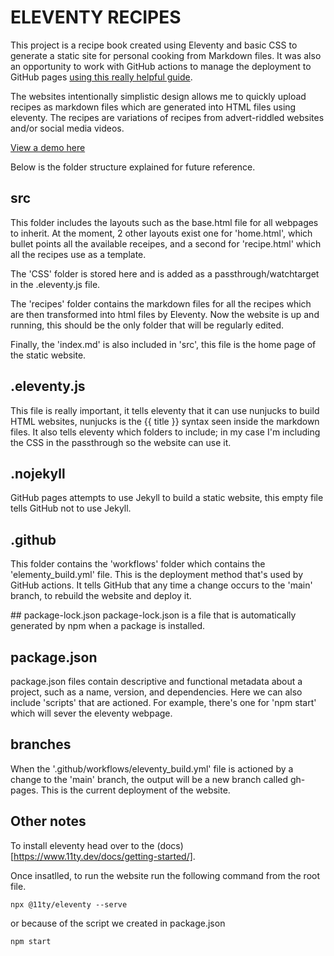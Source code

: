 # ELEVENTY RECIPES

This project is a recipe book created using Eleventy and basic CSS to generate a static site for personal cooking from Markdown files. It was also an opportunity to work with GitHub actions to manage the deployment to GitHub pages [using this really helpful guide](https://lea-tortay.com/content/writings/github-pages-eleventy/).

The websites intentionally simplistic design allows me to quickly upload recipes as markdown files which are generated into HTML files using eleventy. The recipes are variations of recipes from advert-riddled websites and/or social media videos.

[View a demo here](https://charlieb954.github.io/eleventy-recipes)

Below is the folder structure explained for future reference.

## src
This folder includes the layouts such as the base.html file for all webpages to inherit. At the moment, 2 other layouts exist one for 'home.html', which bullet points all the available receipes, and a second for 'recipe.html' which all the recipes use as a template.

The 'CSS' folder is stored here and is added as a passthrough/watchtarget in the .eleventy.js file.

The 'recipes' folder contains the markdown files for all the recipes which are then transformed into html files by Eleventy. Now the website is up and running, this should be the only folder that will be regularly edited.

Finally, the 'index.md' is also included in 'src', this file is the home page of the static website.

## .eleventy.js
This file is really important, it tells eleventy that it can use nunjucks to build HTML websites, nunjucks is the {{ title }} syntax seen inside the markdown files. It also tells eleventy which folders to include; in my case I'm including the CSS in the passthrough so the website can use it.

## .nojekyll
GitHub pages attempts to use Jekyll to build a static website, this empty file tells GitHub not to use Jekyll.

## .github
This folder contains the 'workflows' folder which contains the 'elementy_build.yml' file. This is the deployment method that's used by GitHub actions. It tells GitHub that any time a change occurs to the 'main' branch, to rebuild the website and deploy it.

## package-lock.json
package-lock.json is a file that is automatically generated by npm when a package is installed.

## package.json
package.json files contain descriptive and functional metadata about a project, such as a name, version, and dependencies. Here we can also include 'scripts' that are actioned. For example, there's one for 'npm start' which will sever the eleventy webpage.

## branches
When the '.github/workflows/eleventy_build.yml' file is actioned by a change to the 'main' branch, the output will be a new branch called gh-pages. This is the current deployment of the website.

## Other notes
To install eleventy head over to the (docs)[https://www.11ty.dev/docs/getting-started/]. 

Once insatlled, to run the website run the following command from the root file.

    npx @11ty/eleventy --serve

or because of the script we created in package.json

    npm start